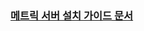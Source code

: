 ### [메트릭 서버 설치 가이드 문서](https://github.com/kubernetes-sigs/metrics-server/releases/latest/download/components.yaml)